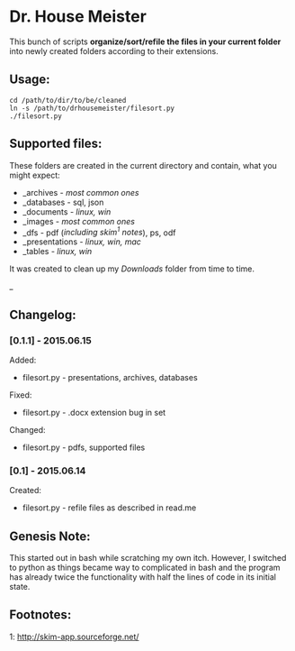 # Dr. House Meister

This bunch of scripts **organize/sort/refile the files in your current
folder** into newly created folders according to their extensions.

## Usage:

```
cd /path/to/dir/to/be/cleaned
ln -s /path/to/drhousemeister/filesort.py
./filesort.py
```

## Supported files:

These folders are created in the current directory and contain, what
you might expect:

* _archives - *most common ones*
* _databases - sql, json
* _documents - *linux, win*
* _images - *most common ones*
* _dfs - pdf (*including skim<sup>1</sup> notes*), ps, odf
* _presentations - *linux, win, mac*
* _tables - *linux, win*

It was created to clean up my *Downloads* folder from time to time.

_

## Changelog:

### [0.1.1] - 2015.06.15
Added:
- filesort.py - presentations, archives, databases

Fixed:
- filesort.py - .docx extension bug in set

Changed:
- filesort.py - pdfs, supported files

### [0.1] - 2015.06.14
Created:
- filesort.py - refile files as described in read.me


## Genesis Note:

This started out in bash while scratching my own itch. However, I
switched to python as things became way to complicated in bash and the
program has already twice the functionality with half the lines of code
in its initial state.

## Footnotes:

1: http://skim-app.sourceforge.net/
